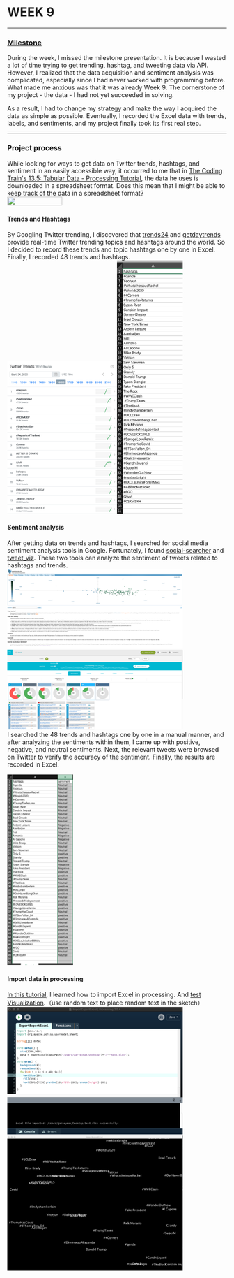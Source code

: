 # WEEK 9
***
### [Milestone](https://github.com/GarveyMak123/Slave-to-the-Algorithm/blob/master/week%209/Milestone.xlsx)
During the week, I missed the milestone presentation. It is because I wasted a lot of time trying to get trending, hashtag, and tweeting data via API. However, I realized that the data acquisition and sentiment analysis was complicated, especially since I had never worked with programming before. What made me anxious was that it was already Week 9. The cornerstone of my project - the data - I had not yet succeeded in solving. 

As a result, I had to change my strategy and make the way I acquired the data as simple as possible. Eventually, I recorded the Excel data with trends, labels, and sentiments, and my project finally took its first real step.
***
### Project process

While looking for ways to get data on Twitter trends, hashtags, and sentiment in an easily accessible way, it occurred to me that in [The Coding Train's 13.5: Tabular Data - Processing Tutorial](https://www.youtube.com/watch?v=woaR-CJEwqc), the data he uses is downloaded in a spreadsheet format. Does this mean that I might be able to keep track of the data in a spreadsheet format?<br>
<img src="https://github.com/GarveyMak123/Slave-to-the-Algorithm/blob/master/week%209/The%20Coding%20Train.png" width="50%" height="50%">

#### Trends and Hashtags
By Googling Twitter trending, I discovered that [trends24](https://trends24.in/) and [getdaytrends](https://getdaytrends.com/2020-09-24/12/) provide real-time Twitter trending topics and hashtags around the world. So I decided to record these trends and topic hashtags one by one in Excel. Finally, I recorded 48 trends and hashtags.<br>
<img src="https://github.com/GarveyMak123/Slave-to-the-Algorithm/blob/master/week%209/trend.png" width="50%" height="50%"><img src="https://github.com/GarveyMak123/Slave-to-the-Algorithm/blob/master/week%209/trend%26hashtags.png" width="30%" height="30%">

#### Sentiment analysis

After getting data on trends and hashtags, I searched for social media sentiment analysis tools in Google. Fortunately, I found [social-searcher](https://www.social-searcher.com/) and [tweet_viz](https://www.csc2.ncsu.edu/faculty/healey/tweet_viz/tweet_app/). These two tools can analyze the sentiment of tweets related to hashtags and trends.<br>
<img src="https://github.com/GarveyMak123/Slave-to-the-Algorithm/blob/master/week%209/tweet_viz.png" width="80%" height="80%"><img src="https://github.com/GarveyMak123/Slave-to-the-Algorithm/blob/master/week%209/social-searcher.png" width="80%" height="80%"><br>
I searched the 48 trends and hashtags one by one in a manual manner, and after analyzing the sentiments within them, I came up with positive, negative, and neutral sentiments. Next, the relevant tweets were browsed on Twitter to verify the accuracy of the sentiment. Finally, the results are recorded in Excel.

<img src="https://github.com/GarveyMak123/Slave-to-the-Algorithm/blob/master/week%209/emotion.png" width="30%" height="30%">

#### Import data in processing
[In this tutorial](https://conorblack.wordpress.com/2014/03/23/export-import-processing-excel-xlsx/), I learned how to import Excel in processing. And [test Visualization](https://github.com/GarveyMak123/Slave-to-the-Algorithm/tree/master/week%209/ImportExportExcel).（use random text to place random text in the sketch）<br>
<img src="https://github.com/GarveyMak123/Slave-to-the-Algorithm/blob/master/week%209/import1.png" width="80%" height="80%"><img src="https://github.com/GarveyMak123/Slave-to-the-Algorithm/blob/master/week%209/import2.png" width="80%" height="80%"><br>
